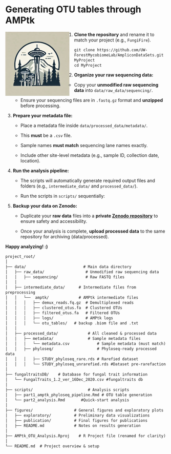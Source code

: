 # Generating OTU tables through AMPtk
<img src="images/3166CAF0-0BFF-4A7D-B8BB-D13DCCAE0705_1_105_c.jpeg" style="float:left; margin-right: 15px; width: 200px;">

1.  **Clone the repository** and rename it to match your project (e.g., `FungiFire`).

```{bash}
git clone https://github.com/UW-ForestMycobiomeLab/AmpliconDataSets.git MyProject
cd MyProject
```

2.  **Organize your raw sequencing data:**

    -   Copy your **unmodified raw sequencing data** into `data/raw_data/sequencing/`.

    -   Ensure your sequencing files are in `.fastq.gz` format and **unzipped** before processing.

3.  **Prepare your metadata file:**

    -   Place a metadata file inside `data/processed_data/metadata/`.

    -   This **must** be a `.csv` file.

    -   Sample names **must match** sequencing lane names exactly.

    -   Include other site-level metadata (e.g., sample ID, collection date, location).

4.  **Run the analysis pipeline:**

    -   The scripts will automatically generate required output files and folders (e.g., `intermediate_data/` and `processed_data/`).

    -   Run the scripts in `scripts/` sequentially:

5.  **Backup your data on Zenodo:**

    -   Duplicate your **raw data** files into a **private [Zenodo repository](https://zenodo.org/communities/uw-forestmycobiomelab/records?q=&l=list&p=1&s=10&sort=newest)** to ensure safety and accessibility.

    -   Once your analysis is complete, **upload processed data** to the same repository for archiving (data/processed).

**Happy analyzing! :)**

```         
project_root/
│
├── data/                         # Main data directory
│   ├── raw_data/                  # Unmodified raw sequencing data
│   │   ├── sequencing/            # Raw FASTQ files
│   │
│   ├── intermediate_data/      # Intermediate files from preprocessing
│   │   └──  amptk/             # AMPtk intermediate files
│   │   │   ├── demux_reads.fq.gz  # Demultiplexed reads
│   │   │   ├── clustered_otus.fa  # Clustered OTUs
│   │   │   ├── filtered_otus.fa   # Filtered OTUs
│   │   │   ├── logs/              # AMPtk logs
│   │   │   └── otu_tables/   # backup .biom file and .txt 
│   │
│   ├── processed_data/             # All cleaned & processed data
│   │   ├── metadata/               # Sample metadata files
│   │   │   └── metadata.csv            # Sample metadata (must match) 
│   │   ├── phyloseq/                   # Phyloseq-ready processed data
│   │   │   ├── STUDY_phyloseq_rare.rds # Rarefied dataset 
│   │   │   └── STUDY_phyloseq_unrarefied.rds #Dataset pre-rarefaction
│
├── fungaltraitsDB/    # Database for fungal trait information
│   └── FungalTraits_1.2_ver_16Dec_2020.csv #fungaltraits db
│
├── scripts/                        # Analysis scripts
│   ├── part1_amptk_phyloseq_pipeline.Rmd # OTU table generation 
│   └── part2_analysis.Rmd       #Quick-start analysis
│
├── figures/                  # General figures and exploratory plots
│   ├── exploratory/          # Preliminary data visualizations
│   ├── publication/          # Final figures for publications
│   ├── README.md             # Notes on results generation
│
├── AMPtk_OTU_Analysis.Rproj    # R Project file (renamed for clarity)
│
└── README.md  # Project overview & setup
```
